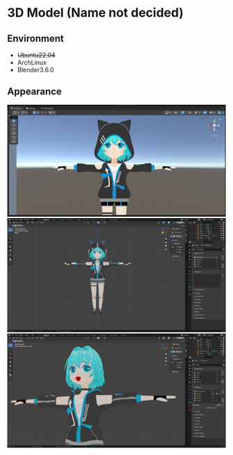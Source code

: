 # 3D Model (Name not decided)

## Environment

- ~~Ubuntu22.04~~
- ArchLinux
- Blender3.6.0

## Appearance

![3D Model](./media/n_chan_front_unity.png)
![3D Model](./media/n3d_front.png)
![3D Model](./media/n3d_face_a.png)
